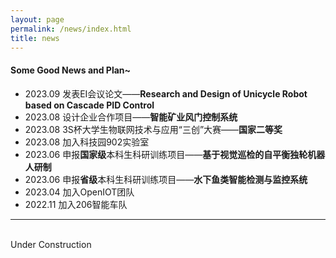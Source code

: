 ```yaml
---
layout: page
permalink: /news/index.html
title: news
---
```


#### Some Good News and Plan~

- 2023.09 发表EI会议论文——**Research and Design of Unicycle Robot based on Cascade PID Control**
- 2023.08 设计企业合作项目——**智能矿业风门控制系统**
- 2023.08 3S杯大学生物联网技术与应用“三创”大赛——**国家二等奖**
- 2023.08 加入科技园902实验室
- 2023.06 申报**国家级**本科生科研训练项目——**基于视觉巡检的自平衡独轮机器人研制**
- 2023.06 申报**省级**本科生科研训练项目——**水下鱼类智能检测与监控系统**
- 2023.04 加入OpenIOT团队
- 2022.11 加入206智能车队

---
<br>Under Construction